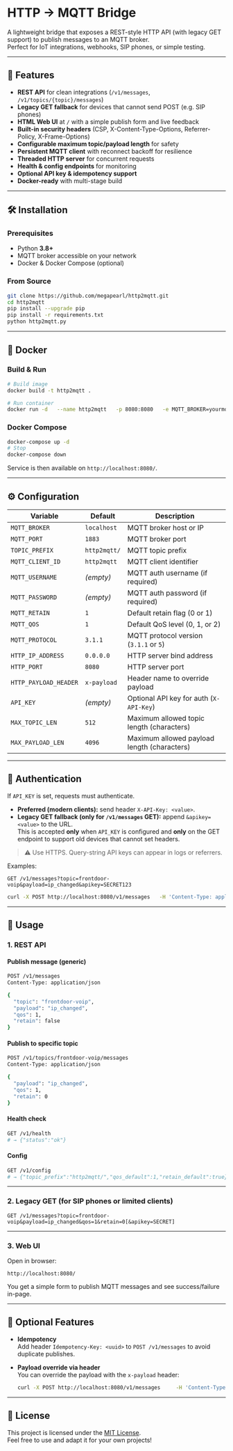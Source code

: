 # HTTP → MQTT Bridge

A lightweight bridge that exposes a REST-style HTTP API (with legacy GET support) to publish messages to an MQTT broker.  
Perfect for IoT integrations, webhooks, SIP phones, or simple testing.

---

## 🚀 Features

- **REST API** for clean integrations (`/v1/messages`, `/v1/topics/{topic}/messages`)
- **Legacy GET fallback** for devices that cannot send POST (e.g. SIP phones)
- **HTML Web UI** at `/` with a simple publish form and live feedback
- **Built-in security headers** (CSP, X-Content-Type-Options, Referrer-Policy, X-Frame-Options)
- **Configurable maximum topic/payload length** for safety
- **Persistent MQTT client** with reconnect backoff for resilience
- **Threaded HTTP server** for concurrent requests
- **Health & config endpoints** for monitoring
- **Optional API key & idempotency support**
- **Docker-ready** with multi-stage build

---

## 🛠️ Installation

### Prerequisites

- Python **3.8+**
- MQTT broker accessible on your network
- Docker & Docker Compose (optional)

### From Source

```bash
git clone https://github.com/megapearl/http2mqtt.git
cd http2mqtt
pip install --upgrade pip
pip install -r requirements.txt
python http2mqtt.py
```

---

## 🐳 Docker

### Build & Run

```bash
# Build image
docker build -t http2mqtt .

# Run container
docker run -d   --name http2mqtt   -p 8080:8080   -e MQTT_BROKER=yourmqttbroker.local   -e MQTT_PORT=1883   -e TOPIC_PREFIX=http2mqtt/   http2mqtt:latest
```

### Docker Compose

```bash
docker-compose up -d
# Stop
docker-compose down
```

Service is then available on `http://localhost:8080/`.

---

## ⚙️ Configuration

| Variable              | Default         | Description                               |
|-----------------------|-----------------|-------------------------------------------|
| `MQTT_BROKER`         | `localhost`     | MQTT broker host or IP                     |
| `MQTT_PORT`           | `1883`          | MQTT broker port                           |
| `TOPIC_PREFIX`        | `http2mqtt/`    | MQTT topic prefix                          |
| `MQTT_CLIENT_ID`      | `http2mqtt`     | MQTT client identifier                     |
| `MQTT_USERNAME`       | *(empty)*       | MQTT auth username (if required)           |
| `MQTT_PASSWORD`       | *(empty)*       | MQTT auth password (if required)           |
| `MQTT_RETAIN`         | `1`             | Default retain flag (0 or 1)               |
| `MQTT_QOS`            | `1`             | Default QoS level (0, 1, or 2)             |
| `MQTT_PROTOCOL`       | `3.1.1`         | MQTT protocol version (`3.1.1` or `5`)     |
| `HTTP_IP_ADDRESS`     | `0.0.0.0`       | HTTP server bind address                   |
| `HTTP_PORT`           | `8080`          | HTTP server port                           |
| `HTTP_PAYLOAD_HEADER` | `x-payload`     | Header name to override payload            |
| `API_KEY`             | *(empty)*       | Optional API key for auth (`X-API-Key`)    |
| `MAX_TOPIC_LEN`       | `512`           | Maximum allowed topic length (characters)  |
| `MAX_PAYLOAD_LEN`     | `4096`          | Maximum allowed payload length (characters)|

---

## 🔐 Authentication

If `API_KEY` is set, requests must authenticate.

- **Preferred (modern clients):** send header `X-API-Key: <value>`.
- **Legacy GET fallback (only for `/v1/messages` GET):** append `&apikey=<value>` to the URL.  
  This is accepted **only** when `API_KEY` is configured and **only** on the GET endpoint to support old devices that cannot set headers.

> ⚠️ Use HTTPS. Query-string API keys can appear in logs or referrers.

Examples:

```text
GET /v1/messages?topic=frontdoor-voip&payload=ip_changed&apikey=SECRET123
```

```bash
curl -X POST http://localhost:8080/v1/messages   -H 'Content-Type: application/json'   -H 'X-API-Key: SECRET123'   -d '{"topic":"frontdoor-voip","payload":"ip_changed"}'
```

---

## 📝 Usage

### 1. REST API

#### Publish message (generic)
```bash
POST /v1/messages
Content-Type: application/json

{
  "topic": "frontdoor-voip",
  "payload": "ip_changed",
  "qos": 1,
  "retain": false
}
```

#### Publish to specific topic
```bash
POST /v1/topics/frontdoor-voip/messages
Content-Type: application/json

{
  "payload": "ip_changed",
  "qos": 1,
  "retain": 0
}
```

#### Health check
```bash
GET /v1/health
# → {"status":"ok"}
```

#### Config
```bash
GET /v1/config
# → {"topic_prefix":"http2mqtt/","qos_default":1,"retain_default":true}
```

---

### 2. Legacy GET (for SIP phones or limited clients)

```text
GET /v1/messages?topic=frontdoor-voip&payload=ip_changed&qos=1&retain=0[&apikey=SECRET]
```

---

### 3. Web UI

Open in browser:

```
http://localhost:8080/
```

You get a simple form to publish MQTT messages and see success/failure in-page.

---

## 🔑 Optional Features

- **Idempotency**  
  Add header `Idempotency-Key: <uuid>` to `POST /v1/messages` to avoid duplicate publishes.

- **Payload override via header**  
  You can override the payload with the `x-payload` header:
  ```bash
  curl -X POST http://localhost:8080/v1/messages     -H 'Content-Type: application/x-www-form-urlencoded'     -H 'x-payload: my_payload'     -d 'topic=test/topic'
  ```

---

## 📜 License

This project is licensed under the [MIT License](LICENSE).  
Feel free to use and adapt it for your own projects!
